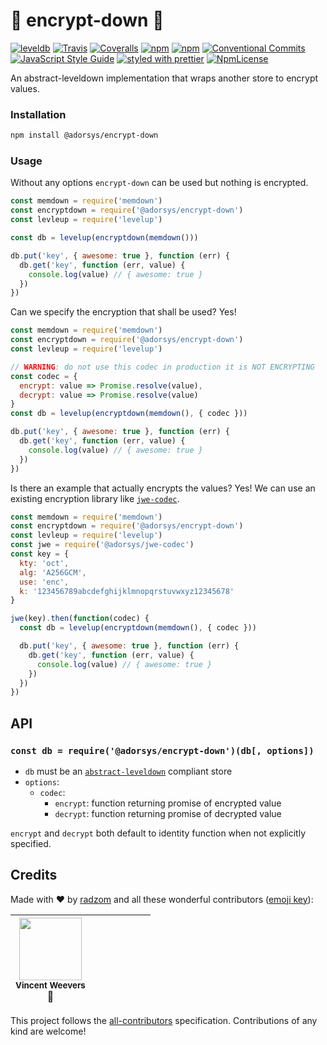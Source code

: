 # :closed_lock_with_key: encrypt-down :closed_lock_with_key:

[![leveldb](http://leveldb.org/img/badge.svg)](https://github.com/level/awesome)
[![Travis](https://img.shields.io/travis/radzom/encrypt-down.svg)](https://travis-ci.org/radzom/encrypt-down)
[![Coveralls](https://img.shields.io/coveralls/radzom/encrypt-down.svg)](https://coveralls.io/github/radzom/encrypt-down)
[![npm](https://img.shields.io/npm/v/@adorsys/encrypt-down.svg)](https://www.npmjs.com/package/@adorsys/encrypt-down)
[![npm](https://img.shields.io/npm/dt/@adorsys/encrypt-down.svg)](https://www.npmjs.com/package/@adorsys/encrypt-down)
[![Conventional Commits](https://img.shields.io/badge/Conventional_Commits-1.0.0-yellow.svg)](https://conventionalcommits.org)
[![JavaScript Style Guide](https://img.shields.io/badge/code_style-standard-brightgreen.svg)](https://standardjs.com)
[![styled with prettier](https://img.shields.io/badge/styled_with-prettier-ff69b4.svg)](https://github.com/prettier/prettier#readme)
[![NpmLicense](https://img.shields.io/npm/l/encrypt-down.svg)](https://github.com/radzom/encrypt-down/blob/master/LICENSE)

An abstract-leveldown implementation that wraps another store to encrypt values.

### Installation

```bash
npm install @adorsys/encrypt-down
```

### Usage

Without any options `encrypt-down` can be used but nothing is encrypted.
```js
const memdown = require('memdown')
const encryptdown = require('@adorsys/encrypt-down')
const levleup = require('levelup')

const db = levelup(encryptdown(memdown()))

db.put('key', { awesome: true }, function (err) {
  db.get('key', function (err, value) {
    console.log(value) // { awesome: true }
  })
})
```

Can we specify the encryption that shall be used? Yes!
```js
const memdown = require('memdown')
const encryptdown = require('@adorsys/encrypt-down')
const levleup = require('levelup')

// WARNING: do not use this codec in production it is NOT ENCRYPTING
const codec = {
  encrypt: value => Promise.resolve(value),
  decrypt: value => Promise.resolve(value)
}
const db = levelup(encryptdown(memdown(), { codec }))

db.put('key', { awesome: true }, function (err) {
  db.get('key', function (err, value) {
    console.log(value) // { awesome: true }
  })
})
```

Is there an example that actually encrypts the values? Yes!
We can use an existing encryption library like [`jwe-codec`](https://github.com/adorsys/jwe-codec).
```js
const memdown = require('memdown')
const encryptdown = require('@adorsys/encrypt-down')
const levleup = require('levelup')
const jwe = require('@adorsys/jwe-codec')
const key = {
  kty: 'oct',
  alg: 'A256GCM',
  use: 'enc',
  k: '123456789abcdefghijklmnopqrstuvwxyz12345678'
}

jwe(key).then(function(codec) {
  const db = levelup(encryptdown(memdown(), { codec }))

  db.put('key', { awesome: true }, function (err) {
    db.get('key', function (err, value) {
      console.log(value) // { awesome: true }
    })
  })
})
```

## API

### `const db = require('@adorsys/encrypt-down')(db[, options])`

-   `db` must be an [`abstract-leveldown`](https://github.com/level/abstract-leveldown) compliant store
-   `options`:
    -   `codec`:
        -   `encrypt`: function returning promise of encrypted value 
        -   `decrypt`: function returning promise of decrypted value

`encrypt` and `decrypt` both default to identity function when not explicitly specified.

## Credits

Made with :heart: by [radzom](https://github.com/radzom) and all these wonderful contributors ([emoji key](https://github.com/kentcdodds/all-contributors#emoji-key)):

<!-- ALL-CONTRIBUTORS-LIST:START - Do not remove or modify this section -->
<!-- prettier-ignore -->
| <img src="https://avatars.githubusercontent.com/u/3055345?v=3" width="100px;"/><br /><sub><b>Vincent Weevers</b></sub><br />:speech_balloon: | | | | | | |
| :---: | :---: | :---: | :---: | :---: | :---: | :---: |
<!-- ALL-CONTRIBUTORS-LIST:END -->

This project follows the [all-contributors](https://github.com/kentcdodds/all-contributors) specification. Contributions of any kind are welcome!
